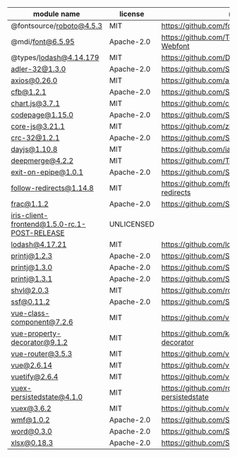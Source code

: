 module name | license | repository
---|---|---
@fontsource/roboto@4.5.3 | MIT | https://github.com/fontsource/fontsource
@mdi/font@6.5.95 | Apache-2.0 | https://github.com/Templarian/MaterialDesign-Webfont
@types/lodash@4.14.179 | MIT | https://github.com/DefinitelyTyped/DefinitelyTyped
adler-32@1.3.0 | Apache-2.0 | https://github.com/SheetJS/js-adler32
axios@0.26.0 | MIT | https://github.com/axios/axios
cfb@1.2.1 | Apache-2.0 | https://github.com/SheetJS/js-cfb
chart.js@3.7.1 | MIT | https://github.com/chartjs/Chart.js
codepage@1.15.0 | Apache-2.0 | https://github.com/SheetJS/js-codepage
core-js@3.21.1 | MIT | https://github.com/zloirock/core-js
crc-32@1.2.1 | Apache-2.0 | https://github.com/SheetJS/js-crc32
dayjs@1.10.8 | MIT | https://github.com/iamkun/dayjs
deepmerge@4.2.2 | MIT | https://github.com/TehShrike/deepmerge
exit-on-epipe@1.0.1 | Apache-2.0 | https://github.com/SheetJS/node-exit-on-epipe
follow-redirects@1.14.8 | MIT | https://github.com/follow-redirects/follow-redirects
frac@1.1.2 | Apache-2.0 | https://github.com/SheetJS/frac
iris-client-frontend@1.5.0-rc.1-POST-RELEASE | UNLICENSED | 
lodash@4.17.21 | MIT | https://github.com/lodash/lodash
printj@1.2.3 | Apache-2.0 | https://github.com/SheetJS/printj
printj@1.3.0 | Apache-2.0 | https://github.com/SheetJS/printj
printj@1.3.1 | Apache-2.0 | https://github.com/SheetJS/printj
shvl@2.0.3 | MIT | https://github.com/robinvdvleuten/shvl
ssf@0.11.2 | Apache-2.0 | https://github.com/SheetJS/ssf
vue-class-component@7.2.6 | MIT | https://github.com/vuejs/vue-class-component
vue-property-decorator@9.1.2 | MIT | https://github.com/kaorun343/vue-property-decorator
vue-router@3.5.3 | MIT | https://github.com/vuejs/vue-router
vue@2.6.14 | MIT | https://github.com/vuejs/vue
vuetify@2.6.4 | MIT | https://github.com/vuetifyjs/vuetify
vuex-persistedstate@4.1.0 | MIT | https://github.com/robinvdvleuten/vuex-persistedstate
vuex@3.6.2 | MIT | https://github.com/vuejs/vuex
wmf@1.0.2 | Apache-2.0 | https://github.com/SheetJS/js-wmf
word@0.3.0 | Apache-2.0 | https://github.com/SheetJS/js-word
xlsx@0.18.3 | Apache-2.0 | https://github.com/SheetJS/sheetjs

